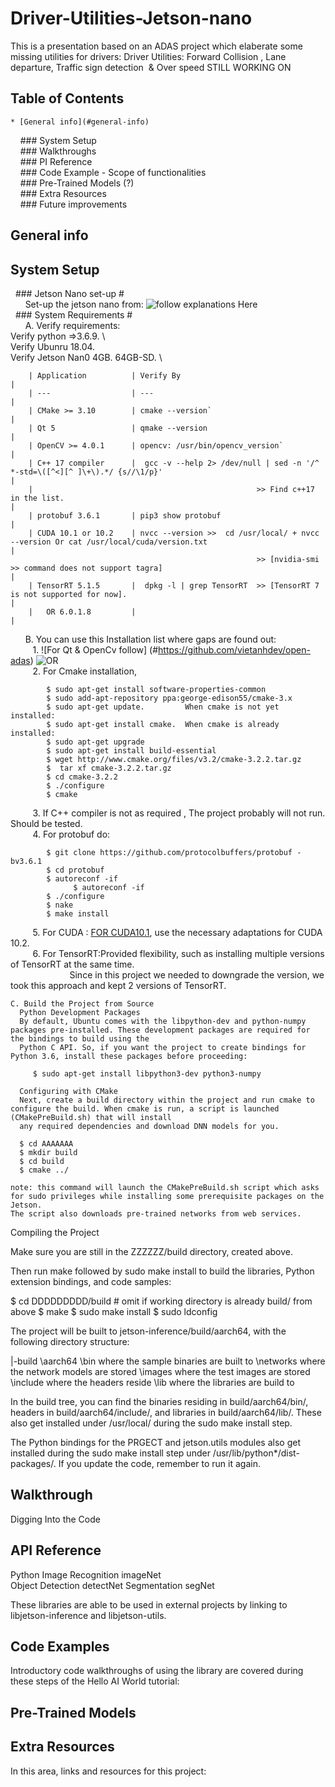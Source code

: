 # Driver-Utilities-Jetson-nano
This is a presentation based on an ADAS project which elaberate some missing utilities for drivers:
Driver Utilities: Forward Collision , Lane departure, Traffic sign detection  &amp; Over speed 
STILL WORKING ON

## Table of Contents
    * [General info](#general-info)
    ### System Setup  
    ### Walkthroughs  
    ### PI Reference  
    ### Code Example - Scope of functionalities       
    ### Pre-Trained Models (?)  
    ### Extra Resources    
    ### Future improvements  
    
## General info    
## System Setup #  
  ### Jetson Nano set-up #  
      Set-up the jetson nano from: ![follow explanations Here](https://developer.nvidia.com/embedded/learn/get-started-jetson-nano-devkit)       \
  ### System Requirements #       
      A. Verify requirements:     
          Verify python =>3.6.9.  \  
          Verify  Ubunru 18.04.  \
          Verify Jetson Nan0 4GB. 64GB-SD.  \ 

       
        | Application          | Verify By                                                                                                                                 |
        | ---                  | ---                                                                                                                                       |
        | CMake >= 3.10        | cmake --version`                                                                                                                          |
        | Qt 5                 | qmake --version                                                                                                                           | 
        | OpenCV >= 4.0.1      | opencv: /usr/bin/opencv_version`                                                                                                          |
        | C++ 17 compiler      |  gcc -v --help 2> /dev/null | sed -n '/^ *-std=\([^<][^ ]\+\).*/ {s//\1/p}'                                                               |                                        
        |                                                  >> Find c++17 in the list.                                                                                      | 
        | protobuf 3.6.1       | pip3 show protobuf                                                                                                                        |
        | CUDA 10.1 or 10.2    | nvcc --version >>  cd /usr/local/ + nvcc --version Or cat /usr/local/cuda/version.txt                                                     |
                                                           >> [nvidia-smi >> command does not support tagra]                                                               |  
        | TensorRT 5.1.5       |  dpkg -l | grep TensorRT  >> [TensorRT 7 is not supported for now].                                                                       |
        |   OR 6.0.1.8         |                                                                                                                                           | 

      B. You can use this Installation list where gaps are found out:      
         1. ![For Qt & OpenCv follow] (#https://github.com/vietanhdev/open-adas) ![OR](#https://qengineering.eu/install-opencv-4.5-on-jetson-nano.html)  
         2. For Cmake installation, 

            $ sudo apt-get install software-properties-common
            $ sudo add-apt-repository ppa:george-edison55/cmake-3.x
            $ sudo apt-get update.         When cmake is not yet installed:
            $ sudo apt-get install cmake.  When cmake is already installed:
            $ sudo apt-get upgrade
            $ sudo apt-get install build-essential
            $ wget http://www.cmake.org/files/v3.2/cmake-3.2.2.tar.gz
            $  tar xf cmake-3.2.2.tar.gz
            $ cd cmake-3.2.2
            $ ./configure
            $ cmake

         3. If C++ compiler is not as required , The project probably will not run. Should be tested.  
         4. For protobuf do: 

            $ git clone https://github.com/protocolbuffers/protobuf -bv3.6.1 
            $ cd protobuf
            $ autoreconf -if  
                  $ autoreconf -if  
            $ ./configure
            $ nake
            $ make install      
            
        
         5. For CUDA :  [FOR CUDA10.1](#https://medium.com/@exesse/cuda-10-1-installation-on-ubuntu-18-04-lts-d04f89287130), use the necessary adaptations for CUDA 10.2.  
         6. For TensorRT:Provided flexibility, such as installing multiple versions of TensorRT at the same time.    
                         Since in this project we needed to downgrade the version, we took this approach and kept 2 versions of TensorRT. 
    
    C. Build the Project from Source  
      Python Development Packages
      By default, Ubuntu comes with the libpython-dev and python-numpy packages pre-installed. These development packages are required for the bindings to build using the 
      Python C API. So, if you want the project to create bindings for Python 3.6, install these packages before proceeding:

         $ sudo apt-get install libpython3-dev python3-numpy

      Configuring with CMake
      Next, create a build directory within the project and run cmake to configure the build. When cmake is run, a script is launched (CMakePreBuild.sh) that will install 
      any required dependencies and download DNN models for you.
      
      $ cd AAAAAAA   
      $ mkdir build
      $ cd build
      $ cmake ../

    note: this command will launch the CMakePreBuild.sh script which asks for sudo privileges while installing some prerequisite packages on the Jetson. 
    The script also downloads pre-trained networks from web services.
   Compiling the Project

   Make sure you are still in the ZZZZZZ/build directory, created above.

   Then run make followed by sudo make install to build the libraries, Python extension bindings, and code samples:

   $ cd DDDDDDDDD/build          # omit if working directory is already build/ from above
   $ make
   $ sudo make install
   $ sudo ldconfig

   The project will be built to jetson-inference/build/aarch64, with the following directory structure:

   |-build
      \aarch64
         \bin             where the sample binaries are built to
            \networks     where the network models are stored
            \images       where the test images are stored
         \include         where the headers reside
         \lib             where the libraries are build to

   In the build tree, you can find the binaries residing in build/aarch64/bin/, headers in build/aarch64/include/, and libraries in build/aarch64/lib/. 
   These also get installed under /usr/local/ during the sudo make install step.

   The Python bindings for the PRGECT and jetson.utils modules also get installed during the sudo make install step under /usr/lib/python*/dist-packages/. If you update the 
   code, remember to run it again.
   


      
## Walkthrough
Digging Into the Code
## API Reference
  Python
  Image Recognition 	imageNet 	
  Object Detection 	 	detectNet
  Segmentation 	 	    segNet

  These libraries are able to be used in external projects by linking to libjetson-inference and libjetson-utils.
  
## Code Examples

  Introductory code walkthroughs of using the library are covered during these steps of the Hello AI World tutorial:
  
## Pre-Trained Models

## Extra Resources

  In this area, links and resources for this project:

   
    
    
    

